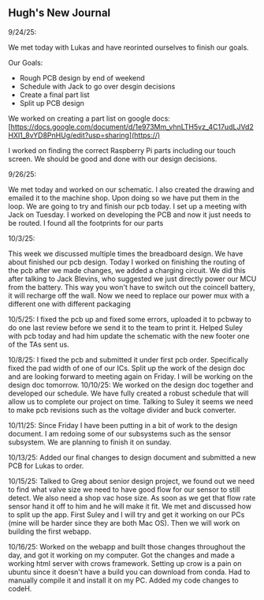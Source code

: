 ## Hugh's New Journal

9/24/25:

We met today with Lukas and have reorinted ourselves to finish our goals.

Our Goals:

* Rough PCB design by end of weekend
* Schedule with Jack to go over desgin decisions
* Create a final part list
* Split up PCB design

We worked on creating a part list on google docs:[https://docs.google.com/document/d/1e973Mm_vhnLTH5vz_4C17udLJVd2HXl1_8vYD8PnHUg/edit?usp=sharing](https://)

I worked on finding the correct Raspberry Pi parts including our touch screen. We should be good and done with our design decisions.

9/26/25:

We met today and worked on our schematic. I also created the drawing and emailed it to the machine shop. Upon doing so we have put them in the loop. We are going to try and finish our pcb today. I set up a meeting with Jack on Tuesday.
I worked on developing the PCB and now it just needs to be routed. I found all the footprints for our parts

10/3/25:

This week we discussed multiple times the breadboard design. We have about finished our pcb design. Today I worked on finishing the routing of the pcb after we made changes, we added a charging circuit. We did this after talking to Jack Blevins, who suggested we just directly power our MCU from the battery. This way you won't have to switch out the coincell battery, it will recharge off the wall. Now we need to replace our power mux with a different one with different packaging

10/5/25: I fixed the pcb up and fixed some errors, uploaded it to pcbway to do one last review before we send it to the team to print it. Helped Suley with pcb today and had him update the schematic with the new footer one of the TAs sent us.

10/8/25: I fixed the pcb and submitted it under first pcb order. Specifically fixed the pad width of one of our ICs. Split up the work of the design doc and are looking forward to meeting again on Friday. I will be working on the design doc tomorrow.
10/10/25: We worked on the design doc together and developed our schedule. We have fully created a robust schedule that will allow us to complete our project on time. Talking to Suley it seems we need to make pcb revisions such as the voltage divider and buck converter.

10/11/25: Since Friday I have been putting in a bit of work to the design document. I am redoing some of our subsystems such as the sensor subsystem. We are planning to finish it on sunday.

10/13/25: Added our final changes to design document and submitted a new PCB for Lukas to order.

10/15/25: Talked to Greg about senior design project, we found out we need to find what valve size we need to have good flow for our sensor to still detect. We also need a shop vac hose size. As soon as we get that flow rate sensor hand it off to him and he will make it fit. We met and discussed how to split up the app. First Suley and I will try and get it working on our PCs (mine will be harder since they are both Mac OS). Then we will work on building the first webapp.

10/16/25: Worked on the webapp and built those changes throughout the day, and got it working on my computer. Got the changes and made a working html server with crows framework. Setting up crow is a pain on ubuntu since it doesn't have a build you can download from conda. Had to manually compile it and install it on my PC. Added my code changes to codeH.